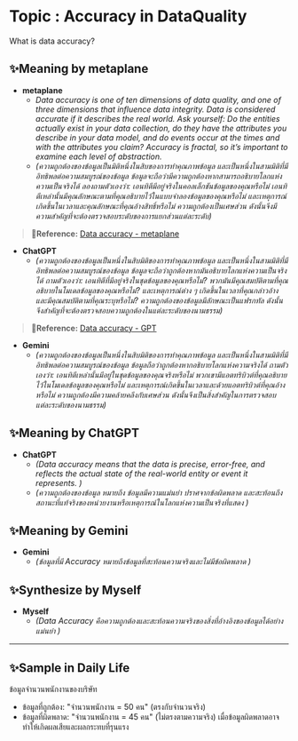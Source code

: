 # Topic : Accuracy in DataQuality  
What is data accuracy?

## **✨Meaning by metaplane**  
- **metaplane**  
  - *Data accuracy is one of ten dimensions of data quality, and one of three dimensions that influence data integrity. Data is considered accurate if it describes the real world. Ask yourself: Do the entities actually exist in your data collection, do they have the attributes you describe in your data model, and do events occur at the times and with the attributes you claim? Accuracy is fractal, so it’s important to examine each level of abstraction.*  
  - *(ความถูกต้องของข้อมูลเป็นมิติหนึ่งในสิบของการทำคุณภาพข้อมูล และเป็นหนึ่งในสามมิติที่มีอิทธิพลต่อความสมบูรณ์ของข้อมูล ข้อมูลจะถือว่ามีความถูกต้องหากสามารถอธิบายโลกแห่งความเป็นจริงได้ ลองถามตัวเองว่า: เอนทิตีมีอยู่จริงในคอลเล็กชันข้อมูลของคุณหรือไม่ เอนทิตีเหล่านั้นมีคุณลักษณะตามที่คุณอธิบายไว้ในแบบจำลองข้อมูลของคุณหรือไม่ และเหตุการณ์เกิดขึ้นในเวลาและคุณลักษณะที่คุณอ้างสิทธิ์หรือไม่ ความถูกต้องเป็นเศษส่วน ดังนั้นจึงมีความสำคัญที่จะต้องตรวจสอบระดับของการแยกส่วนแต่ละระดับ)*  
> **🔗Reference:** [Data accuracy - metaplane](https://www.metaplane.dev/blog/data-accuracy-definition-examples)
- **ChatGPT**  
  - *(ความถูกต้องของข้อมูลเป็นหนึ่งในสิบมิติของการทำคุณภาพข้อมูล และเป็นหนึ่งในสามมิติที่มีอิทธิพลต่อความสมบูรณ์ของข้อมูล ข้อมูลจะถือว่าถูกต้องหากมันอธิบายโลกแห่งความเป็นจริงได้ ถามตัวเองว่า: เอนทิตีที่มีอยู่จริงในชุดข้อมูลของคุณหรือไม่? พวกมันมีคุณสมบัติตามที่คุณอธิบายในโมเดลข้อมูลของคุณหรือไม่? และเหตุการณ์ต่าง ๆ เกิดขึ้นในเวลาที่คุณกล่าวอ้างและมีคุณสมบัติตามที่คุณระบุหรือไม่? ความถูกต้องของข้อมูลมีลักษณะเป็นแฟรกทัล ดังนั้นจึงสำคัญที่จะต้องตรวจสอบความถูกต้องในแต่ละระดับของนามธรรม)*  
> **🔗Reference:** [Data accuracy - GPT](https://chatgpt.com/share/676fbb00-8168-8007-a5f7-ba24691a2b46)
- **Gemini**  
  - *(ความถูกต้องของข้อมูลเป็นหนึ่งในสิบมิติของการทำคุณภาพข้อมูล และเป็นหนึ่งในสามมิติที่มีอิทธิพลต่อความสมบูรณ์ของข้อมูล ข้อมูลถือว่าถูกต้องหากอธิบายโลกแห่งความจริงได้
ถามตัวเองว่า: เอนทิตีเหล่านั้นมีอยู่ในชุดข้อมูลของคุณจริงหรือไม่ พวกเขามีแอตทริบิวต์ที่คุณอธิบายไว้ในโมเดลข้อมูลของคุณหรือไม่ และเหตุการณ์เกิดขึ้นในเวลาและด้วยแอตทริบิวต์ที่คุณอ้างหรือไม่
ความถูกต้องมีความคล้ายคลึงกับเศษส่วน ดังนั้นจึงเป็นสิ่งสำคัญในการตรวจสอบแต่ละระดับของนามธรรม)*  

## ✨Meaning by ChatGPT  
- **ChatGPT**  
  - *(Data accuracy means that the data is precise, error-free, and reflects the actual state of the real-world entity or event it represents. )*
  - *(ความถูกต้องของข้อมูล หมายถึง ข้อมูลมีความแม่นยำ ปราศจากข้อผิดพลาด และสะท้อนถึงสถานะที่แท้จริงของหน่วยงานหรือเหตุการณ์ในโลกแห่งความเป็นจริงที่แสดง )*  

## ✨Meaning by Gemini  
- **Gemini**  
  - *(ข้อมูลที่มี Accuracy หมายถึงข้อมูลที่สะท้อนความจริงและไม่มีข้อผิดพลาด  )*  

## **✨Synthesize by Myself**
- **Myself**
  - *(Data Accuracy คือความถูกต้องและสะท้อนความจริงของสิ่งที่อ้างอิงของข้อมูลได้อย่างแม่นยำ   )*  
---

## **✨Sample in Daily Life**
ข้อมูลจำนวนพนักงานของบริษัท
- ข้อมูลที่ถูกต้อง: "จำนวนพนักงาน = 50 คน" (ตรงกับจำนวนจริง)  
- ข้อมูลที่ผิดพลาด: "จำนวนพนักงาน = 45 คน" (ไม่ตรงตามความจริง)
เมื่อข้อมูลผิดพลาดอาจทำให้เกิดผลเสียและผลกระทบที่รุนแรง

